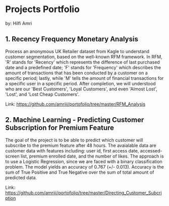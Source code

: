 # Projects Portfolio  
by: Hilfi Amri

## 1. Recency Frequency Monetary Analysis  
Process an anonymous UK Retailer dataset from Kagle to understand customer segmentation, based on the well-known RFM framework.
In RFM, 'R' stands for 'Recency' which represents the difference of last purchased date and a predefined date; 'F' stands for 'Frequency'
which describes the amount of transactions that has been conducted by a customer on a specific period; lastly, while 'M' tells the amount
of financial transactions for a specific user in a specific period. After completion, we will understood who are our 'Best Customers', 
'Loyal Customers', and even 'Almost Lost', 'Lost', and 'Lost Cheap Customers'.  
  
Link: https://github.com/amriii/portofolio/tree/master/RFM_Analysis

## 2. Machine Learning - Predicting Customer Subscription for Premium Feature
The goal of the project is to be able to predict which customer will subscribe to the premium feature after 48 hours. The avaialable data are customer data with features including: user id, first access date, accessed-screen list, premium enrolled date, and the number of likes. The approach is to use a Logistic Regression, since we are faced with a binary classification problem. The model yields an accuracy of 0.767 (+/- 0.013). 
Accuracy is the sum of True Positive and True Negative over the sum of total amount of predicted data.  
  
Link: https://github.com/amriii/portofolio/tree/master/Directing_Customer_Subcription

